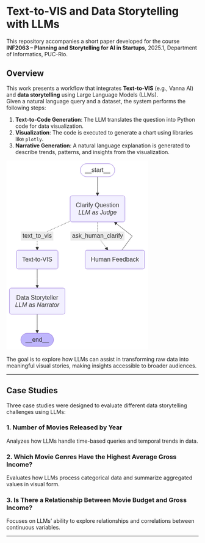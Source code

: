# Text-to-VIS and Data Storytelling with LLMs

This repository accompanies a short paper developed for the course **INF2063 – Planning and Storytelling for AI in Startups**, 2025.1, Department of Informatics, PUC-Rio.

## Overview

This work presents a workflow that integrates **Text-to-VIS** (e.g., Vanna AI) and **data storytelling** using Large Language Models (LLMs).  
Given a natural language query and a dataset, the system performs the following steps:

1. **Text-to-Code Generation**: The LLM translates the question into Python code for data visualization.
2. **Visualization**: The code is executed to generate a chart using libraries like `plotly`.
3. **Narrative Generation**: A natural language explanation is generated to describe trends, patterns, and insights from the visualization.

![alt text](workflow.png)

The goal is to explore how LLMs can assist in transforming raw data into meaningful visual stories, making insights accessible to broader audiences.

---

## Case Studies

Three case studies were designed to evaluate different data storytelling challenges using LLMs:

### 1. Number of Movies Released by Year  
Analyzes how LLMs handle time-based queries and temporal trends in data.

### 2. Which Movie Genres Have the Highest Average Gross Income?  
Evaluates how LLMs process categorical data and summarize aggregated values in visual form.

### 3. Is There a Relationship Between Movie Budget and Gross Income?  
Focuses on LLMs’ ability to explore relationships and correlations between continuous variables.

---
